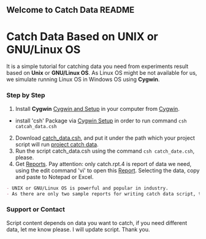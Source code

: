 ## Welcome to Catch Data README

#   Catch Data Based on UNIX or GNU/Linux OS   #
  It is a simple tutorial for catching data you need from experiments result based on **Unix** or **GNU/Linux OS**. As Linux OS might be not available for us, we simulate running Linux OS in Windows OS using **Cygwin**.
  

### Step by Step
1. Install **Cygwin** [Cygwin and Setup](https://github.com/t9527/catch_data/blob/master/Catch_data_3.PNG) in your computer from [Cygwin](https://www.cygwin.com/). 
- install 'csh' Package via [Cygwin Setup](https://github.com/t9527/catch_data/blob/master/Catch_data_4.PNG) in order to run command `csh catcah_data.csh`
2. Download [catch_data.csh](https://github.com/t9527/catch_data/blob/master/catch_data.csh), and put it under the path which your project script will run [project catch data](https://github.com/t9527/catch_data/blob/master/Catch_data_0.PNG).
3. Run the script catch_data.csh using the command `csh catch_date.csh`, please.
4. Get [Reports](https://github.com/t9527/catch_data/blob/master/Catch_data_1.PNG). Pay attention: only catch.rpt.4 is report of data we need, using the edit command 'vi' to open this [Report](https://github.com/t9527/catch_data/blob/master/Catch_data_2.PNG). Selecting the data, copy and paste to Notepad or Excel. 


```markdown
- UNIX or GNU/Linux OS is powerful and popular in industry.
- As there are only two sample reports for writing catch data script, there are only two numbers shown in catch.rpt.4 for just demo.

```

### Support or Contact

Script content depends on data you want to catch, if you need different data, let me know please. I will update script. Thank you.
